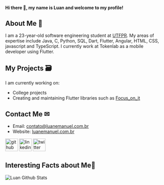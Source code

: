 #### Hi there 👋, my name is Luan and welcome to my profile!

## About Me 👀

I am a 23-year-old software engineering student at [UTFPR](https://www.utfpr.edu.br/). My areas of expertise include Java, C, Python, SQL, Dart, Flutter, Angular, HTML, CSS, javascript and TypeScript.
I currently work at Tokenlab as a mobile developer using Flutter.

##  My Projects 🗃

I am currently working on:
- College projects
- Creating and maintaining Flutter libraries such as [Focus_on_it](https://github.com/luanemanuel/focus_on_it/)

## Contact Me ✉

- Email: <a href=mailto:contato@luanemanuel.com.br>contato@luanemanuel.com.br</a>
- Website: <a href=https://luanemanuel.com.br/>luanemanuel.com.br</a>

[<img src='https://cdn.jsdelivr.net/npm/simple-icons@3.0.1/icons/github.svg' alt='github' height='40'>](https://github.com/luanemanuel)  [<img src='https://cdn.jsdelivr.net/npm/simple-icons@3.0.1/icons/linkedin.svg' alt='linkedin' height='40'>](https://www.linkedin.com/in/luan-emanuel-14ab19215/)  [<img src='https://cdn.jsdelivr.net/npm/simple-icons@3.0.1/icons/twitter.svg' alt='twitter' height='40'>](https://twitter.com/themikedark)

## Interesting Facts about Me📝

![Luan Github Stats](https://github-readme-stats-sigma-five.vercel.app/api?username=luanemanuel&show_icons=true&count_private=true&show_icons=true&theme=tokyonight&hide=issues,prs)
